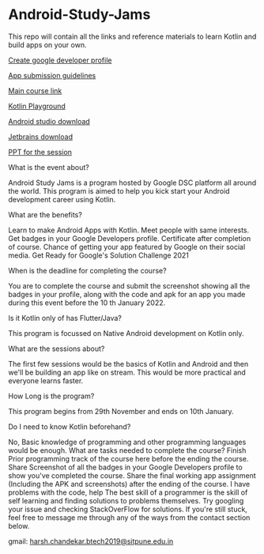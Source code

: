 # Android-Study-Jams
This repo will contain all the links and reference materials to learn Kotlin and build apps on your own.


[Create google developer profile](https://developers.google.com/profile)

[App submission guidelines](https://docs.google.com/document/d/1iL9QvmGskDU8MLwsAUDsq8WERrBvmjXVoW7CBgezyyU/edit?usp=sharing)

[Main course link](https://developer.android.com/courses/android-basics-kotlin/course)

[Kotlin Playground](https://play.kotlinlang.org)

[Android studio download](https://developer.android.com/studio)

[Jetbrains download](https://www.jetbrains.com/idea/download/#section=windows)

[PPT for the session](https://github.com/Google-Developer-Student-Club-SIT/Android-Study-Jams)


What is the event about?

Android Study Jams is a program hosted by Google DSC platform all around the world. This program is aimed to help you kick start your Android development career using Kotlin.

What are the benefits?

Learn to make Android Apps with Kotlin.
Meet people with same interests.
Get badges in your Google Developers profile.
Certificate after completion of course.
Chance of getting your app featured by Google on their social media.
Get Ready for Google's Solution Challenge 2021


When is the deadline for completing the course?

You are to complete the course and submit the screenshot showing all the badges in your profile, along with the code and apk for an app you made during this event before the 10 th January 2022. 


Is it Kotlin only of has Flutter/Java?

This program is focussed on Native Android development on Kotlin only.


What are the sessions about?

The first few sessions would be the basics of Kotlin and Android and then we'll be building an app like on stream. This would be more practical and everyone learns faster.


How Long is the program?

This program begins from 29th November and ends on 10th January.

Do I need to know Kotlin beforehand?

No, Basic knowledge of programming and other programming languages would be enough.
What are tasks needed to complete the course?
Finish Prior programming track of the course here before the ending the course.
Share Screenshot of all the badges in your Google Developers profile to show you've completed the course.
Share the final working app assignment (Including the APK and screenshots) after the ending of the course.
I have problems with the code, help
The best skill of a programmer is the skill of self learning and finding solutions to problems themselves. Try googling your issue and checking StackOverFlow for solutions. If you're still stuck, feel free to message me through any of the ways from the contact section below.

gmail: harsh.chandekar.btech2019@sitpune.edu.in

